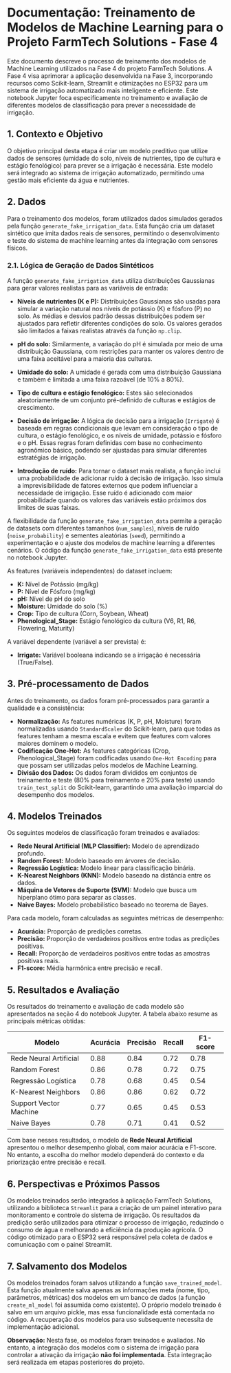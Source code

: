 # Documentação: Treinamento de Modelos de Machine Learning para o Projeto FarmTech Solutions - Fase 4

Este documento descreve o processo de treinamento dos modelos de Machine Learning utilizados na Fase 4 do projeto FarmTech Solutions.  A Fase 4 visa aprimorar a aplicação desenvolvida na Fase 3, incorporando recursos como Scikit-learn, Streamlit e otimizações no ESP32 para um sistema de irrigação automatizado mais inteligente e eficiente.  Este notebook Jupyter foca especificamente no treinamento e avaliação de diferentes modelos de classificação para prever a necessidade de irrigação.

## 1. Contexto e Objetivo

O objetivo principal desta etapa é criar um modelo preditivo que utilize dados de sensores (umidade do solo, níveis de nutrientes, tipo de cultura e estágio fenológico) para prever se a irrigação é necessária. Este modelo será integrado ao sistema de irrigação automatizado, permitindo uma gestão mais eficiente da água e nutrientes.

## 2. Dados

Para o treinamento dos modelos, foram utilizados dados simulados gerados pela função `generate_fake_irrigation_data`.  Esta função cria um dataset sintético que imita dados reais de sensores, permitindo o desenvolvimento e teste do sistema de machine learning antes da integração com sensores físicos.

### 2.1. Lógica de Geração de Dados Sintéticos

A função `generate_fake_irrigation_data` utiliza distribuições Gaussianas para gerar valores realistas para as variáveis de entrada:

* **Níveis de nutrientes (K e P):**  Distribuições Gaussianas são usadas para simular a variação natural nos níveis de potássio (K) e fósforo (P) no solo.  As médias e desvios padrão dessas distribuições podem ser ajustados para refletir diferentes condições do solo.  Os valores gerados são limitados a faixas realistas através da função `np.clip`.

* **pH do solo:** Similarmente, a variação do pH é simulada por meio de uma distribuição Gaussiana, com restrições para manter os valores dentro de uma faixa aceitável para a maioria das culturas.

* **Umidade do solo:**  A umidade é gerada com uma distribuição Gaussiana e também é limitada a uma faixa razoável (de 10% a 80%).

* **Tipo de cultura e estágio fenológico:**  Estes são selecionados aleatoriamente de um conjunto pré-definido de culturas e estágios de crescimento.

* **Decisão de irrigação:** A lógica de decisão para a irrigação (`Irrigate`) é baseada em regras condicionais que levam em consideração o tipo de cultura, o estágio fenológico, e os níveis de umidade, potássio e fósforo e o pH.  Essas regras foram definidas com base no conhecimento agronômico básico, podendo ser ajustadas para simular diferentes estratégias de irrigação.

* **Introdução de ruído:**  Para tornar o dataset mais realista, a função inclui uma probabilidade de adicionar ruído à decisão de irrigação. Isso simula a imprevisibilidade de fatores externos que podem influenciar a necessidade de irrigação.  Esse ruído é adicionado com maior probabilidade quando os valores das variáveis estão próximos dos limites de suas faixas.

A flexibilidade da função `generate_fake_irrigation_data` permite a geração de datasets com diferentes tamanhos (`num_samples`), níveis de ruído (`noise_probability`) e sementes aleatórias (`seed`), permitindo a experimentação e o ajuste dos modelos de machine learning a diferentes cenários.  O código da função `generate_fake_irrigation_data` está presente no notebook Jupyter.


As features (variáveis independentes) do dataset incluem:

* **K:** Nível de Potássio (mg/kg)
* **P:** Nível de Fósforo (mg/kg)
* **pH:** Nível de pH do solo
* **Moisture:** Umidade do solo (%)
* **Crop:** Tipo de cultura (Corn, Soybean, Wheat)
* **Phenological_Stage:** Estágio fenológico da cultura (V6, R1, R6, Flowering, Maturity)

A variável dependente (variável a ser prevista) é:

* **Irrigate:** Variável booleana indicando se a irrigação é necessária (True/False).


## 3. Pré-processamento de Dados

Antes do treinamento, os dados foram pré-processados para garantir a qualidade e a consistência:

* **Normalização:** As features numéricas (K, P, pH, Moisture) foram normalizadas usando `StandardScaler` do Scikit-learn, para que todas as features tenham a mesma escala e evitem que features com valores maiores dominem o modelo.
* **Codificação One-Hot:** As features categóricas (Crop, Phenological_Stage) foram codificadas usando `One-Hot Encoding` para que possam ser utilizadas pelos modelos de Machine Learning.
* **Divisão dos Dados:** Os dados foram divididos em conjuntos de treinamento e teste (80% para treinamento e 20% para teste) usando `train_test_split` do Scikit-learn, garantindo uma avaliação imparcial do desempenho dos modelos.

## 4. Modelos Treinados

Os seguintes modelos de classificação foram treinados e avaliados:

* **Rede Neural Artificial (MLP Classifier):** Modelo de aprendizado profundo.
* **Random Forest:** Modelo baseado em árvores de decisão.
* **Regressão Logística:** Modelo linear para classificação binária.
* **K-Nearest Neighbors (KNN):** Modelo baseado na distância entre os dados.
* **Máquina de Vetores de Suporte (SVM):** Modelo que busca um hiperplano ótimo para separar as classes.
* **Naive Bayes:** Modelo probabilístico baseado no teorema de Bayes.


Para cada modelo, foram calculadas as seguintes métricas de desempenho:

* **Acurácia:** Proporção de predições corretas.
* **Precisão:** Proporção de verdadeiros positivos entre todas as predições positivas.
* **Recall:** Proporção de verdadeiros positivos entre todas as amostras positivas reais.
* **F1-score:** Média harmônica entre precisão e recall.


## 5. Resultados e Avaliação

Os resultados do treinamento e avaliação de cada modelo são apresentados na seção 4 do notebook Jupyter.  A tabela abaixo resume as principais métricas obtidas:

| Modelo                  | Acurácia | Precisão | Recall  | F1-score |
|--------------------------|----------|----------|---------|----------|
| Rede Neural Artificial   | 0.88     | 0.84     | 0.72    | 0.78     |
| Random Forest           | 0.86     | 0.78     | 0.72    | 0.75     |
| Regressão Logística     | 0.78     | 0.68     | 0.45    | 0.54     |
| K-Nearest Neighbors     | 0.86     | 0.86     | 0.62    | 0.72     |
| Support Vector Machine  | 0.77     | 0.65     | 0.45    | 0.53     |
| Naive Bayes             | 0.78     | 0.71     | 0.41    | 0.52     |


Com base nesses resultados, o modelo de **Rede Neural Artificial** apresentou o melhor desempenho global, com maior acurácia e F1-score. No entanto, a escolha do melhor modelo dependerá do contexto e da priorização entre precisão e recall.


## 6. Perspectivas e Próximos Passos

Os modelos treinados serão integrados à aplicação FarmTech Solutions, utilizando a biblioteca `Streamlit` para a criação de um painel interativo para monitoramento e controle do sistema de irrigação. Os resultados da predição serão utilizados para otimizar o processo de irrigação, reduzindo o consumo de água e melhorando a eficiência da produção agrícola.  O código otimizado para o ESP32 será responsável pela coleta de dados e comunicação com o painel Streamlit.


## 7. Salvamento dos Modelos

Os modelos treinados foram salvos utilizando a função `save_trained_model`. Esta função atualmente salva apenas as informações meta (nome, tipo, parâmetros, métricas) dos modelos em um banco de dados (a função `create_ml_model` foi assumida como existente). O próprio modelo treinado é salvo em um arquivo pickle, mas essa funcionalidade está comentada no código.  A recuperação dos modelos para uso subsequente necessita de implementação adicional.

**Observação:** Nesta fase, os modelos foram treinados e avaliados.  No entanto, a integração dos modelos com o sistema de irrigação para controlar a ativação da irrigação **não foi implementada**.  Esta integração será realizada em etapas posteriores do projeto.
